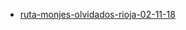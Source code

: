 
* [ruta-monjes-olvidados-rioja-02-11-18](https://www.rtve.es/alacarta/audios/en-clave-turismo/clave-turismo-ruta-monjes-olvidados-rioja-02-11-18/4821755/)
